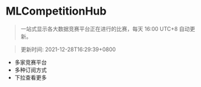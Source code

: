 # MLCompetitionHub

> 一站式显示各大数据竞赛平台正在进行的比赛，每天 16:00 UTC+8 自动更新。
  
> 更新时间: 2021-12-28T16:29:39+0800 

* 多家竞赛平台
* 多种订阅方式
* 下拉查看更多